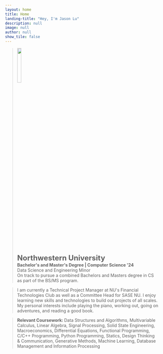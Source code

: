 ```yaml
---
layout: home
title: Home
landing-title: "Hey, I'm Jason Lu"
description: null
image: null
author: null
show_tile: false
---
```


<blockquote>
<div class="row">
<img id="nu" src="assets/images/Northwestern.png">
<div>
<b style="font-size:24px;">Northwestern University</b> 
<br/> <strong>Bachelor's and Master's Degree | Computer Science '24</strong>
<br/> Data Science and Engineering Minor 
<br/> On track to pursue a combined Bachelors and Masters degree in CS as part of the BS/MS program. </div>
</div>
</blockquote>

<blockquote>
I am currently a Technical Project Manager at NU's Financial Technologies Club as well as a Committee Head for SASE NU. I enjoy learning new skills and technologies to build out projects of all scales. My personal interests include playing the piano, working out, going on adventures, and reading a good book. 
</blockquote>

<blockquote>
    <b> Relevant Coursework: </b> Data Structures and Algorithms, Multivariable Calculus, Linear Algebra, Signal Processing, Solid State Engineering, Macroeconomics, Differential Equations, Functional Programming, C/C++ Programming, Python Programming, Statics, Design Thinking & Communication, Generative Methods, Machine Learning, Database Management and Information Processing 
</blockquote>

<style>
/* Extra small devices (phones, 600px and down) */
@media only screen and (max-width: 600px) {
    #nu {
    height:32%;
    width:32%;
    margin-bottom: 10px;
  }
}

/* Small devices (portrait tablets and large phones, 600px and up) */
@media only screen and (min-width: 600px) {
    #nu {
    height:30%;
    width:30%;
    margin-bottom: 10px;
  }
}

/* Medium devices (landscape tablets, 768px and up) */
@media only screen and (min-width: 768px) {
    #nu {
    height:17%;
    width:17%;
  }
}

/* Large devices (laptops/desktops, 992px and up) */
@media only screen and (min-width: 992px) {
    #nu {
    height:16%;
    width:16%;
  }
}

/* Extra large devices (large laptops and desktops, 1200px and up) */
@media only screen and (min-width: 1200px) {
    #nu {
    height:14%;
    width:14%;
  }
}
</style>
